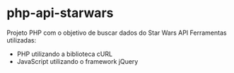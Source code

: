 # php-api-starwars
Projeto PHP com o objetivo de buscar dados do Star Wars API
Ferramentas utilizadas:
- PHP utilizando a biblioteca cURL
- JavaScript utilizando o framework jQuery
